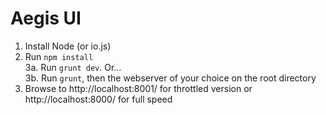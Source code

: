 # Aegis UI

1. Install Node (or io.js)  
2. Run ```npm install```  
3a. Run ```grunt dev```. Or...  
3b. Run ```grunt```, then the webserver of your choice on the root directory  
4. Browse to http://localhost:8001/ for throttled version or http://localhost:8000/ for full speed

